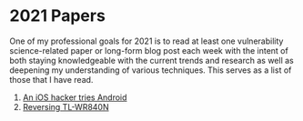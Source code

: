 # 2021 Papers

One of my professional goals for 2021 is to read at least one vulnerability science-related paper or long-form blog post each week with the intent of both staying knowledgeable with the current trends and research as well as deepening my understanding of various techniques. This serves as a list of those that I have read.

1. [An iOS hacker tries Android](01/README.md)
1. [Reversing TL-WR840N](02/README.md)
